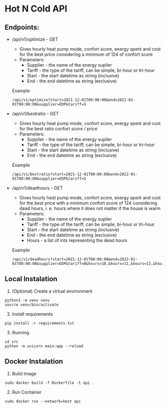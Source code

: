 # Hot N Cold API

## Endpoints:

-  /api/v1/optimize - GET
    - Gives hourly heat pump mode, confort score, energy spent and cost for the best price considering a minimum of 124 of confort score
    - Parameters:
        - Supplier - the name of the energy suplier
        - Tariff - the type of the tariff, can be simple, bi-hour or tri-hour
        - Start - the start datetime as string (inclusive)
        - End - the end datetime as string (exclusive)
    
    Example
    ```
    /api/v1/optimize?start=2021-12-01T00:00:00&end=2022-01-01T00:00:00&supplier=EDP&tariff=S
    ```
-  /api/v1/bestratio - GET
    - Gives hourly heat pump mode, confort score, energy spent and cost for the best ratio confort score / price
    - Parameters:
        - Supplier - the name of the energy suplier
        - Tariff - the type of the tariff, can be simple, bi-hour or tri-hour
        - Start - the start datetime as string (inclusive)
        - End - the end datetime as string (exclusive)
    
    Example
    ```
    /api/v1/bestratio?start=2021-12-01T00:00:00&end=2022-01-01T00:00:00&supplier=EDP&tariff=S
    ```
-  /api/v1/deadhours - GET
     - Gives hourly heat pump mode, confort score, energy spent and cost for the best price with a minimum confort score of 124 considering dead hours, i. e. hours where it does not matter if the house is warm
    - Parameters:
        - Supplier - the name of the energy suplier
        - Tariff - the type of the tariff, can be simple, bi-hour or tri-hour
        - Start - the start datetime as string (inclusive)
        - End - the end datetime as string (exclusive)
        - Hours - a list of ints representing the dead hours
    
    Example
    ```
    /api/v1/deadhours?start=2021-12-01T00:00:00&end=2022-01-01T00:00:00&supplier=EDP&tariff=B&hours=10,&hours=11,&hours=12,&hours=13,&hours=14
    ```

## Local Instalation

1. (Optional) Create a virtual environment
```
python3 -m venv venv
source venv/bin/activate
```

2. Install requirements
```
pip install -r requirements.txt
```

3. Running 
```
cd src
python -m uvicorn main:app --reload
```

## Docker Instalation

1. Build Image
```
sudo docker build -f Dockerfile -t api .
```

2. Run Container
```
sudo docker run --network=host api
```